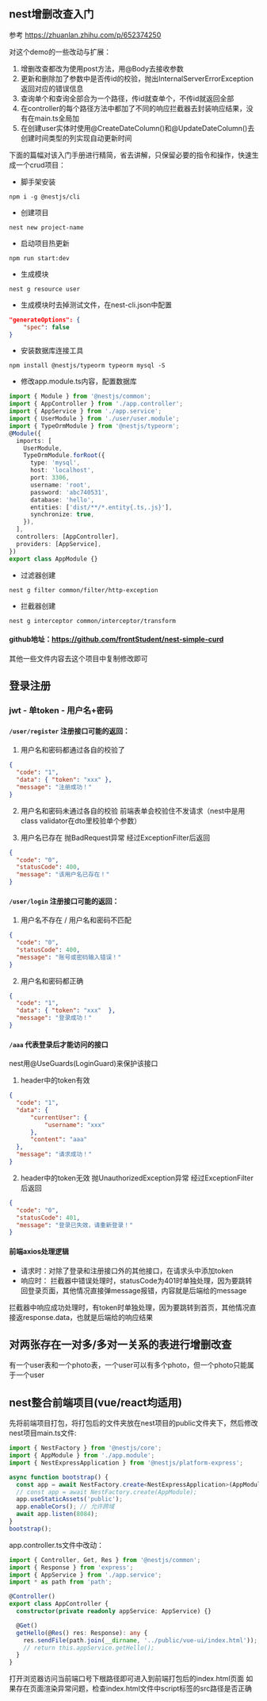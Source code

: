 ## nest增删改查入门
参考 https://zhuanlan.zhihu.com/p/652374250

对这个demo的一些改动与扩展：
1. 增删改查都改为使用post方法，用@Body去接收参数
2. 更新和删除加了参数中是否传id的校验，抛出InternalServerErrorException返回对应的错误信息
3. 查询单个和查询全部合为一个路径，传id就查单个，不传id就返回全部
4. 在controller的每个路径方法中都加了不同的响应拦截器去封装响应结果，没有在main.ts全局加
5. 在创建user实体时使用@CreateDateColumn()和@UpdateDateColumn()去创建时间类型的列实现自动更新时间

下面的篇幅对该入门手册进行精简，省去讲解，只保留必要的指令和操作，快速生成一个crud项目：
- 脚手架安装
```shell
npm i -g @nestjs/cli
```

- 创建项目
```shell
nest new project-name
```

- 启动项目热更新
```shell
npm run start:dev
```

- 生成模块
```shell
nest g resource user
```

- 生成模块时去掉测试文件，在nest-cli.json中配置
```json
"generateOptions": {
    "spec": false
}
```

- 安装数据库连接工具
```shell
npm install @nestjs/typeorm typeorm mysql -S
```

- 修改app.module.ts内容，配置数据库
```ts
import { Module } from '@nestjs/common';
import { AppController } from './app.controller';
import { AppService } from './app.service';
import { UserModule } from './user/user.module';
import { TypeOrmModule } from '@nestjs/typeorm';
@Module({
  imports: [
    UserModule,
    TypeOrmModule.forRoot({
      type: 'mysql',
      host: 'localhost',
      port: 3306,
      username: 'root',
      password: 'abc740531',
      database: 'hello',
      entities: ['dist/**/*.entity{.ts,.js}'],
      synchronize: true,
    }),
  ],
  controllers: [AppController],
  providers: [AppService],
})
export class AppModule {}
```

- 过滤器创建
```
nest g filter common/filter/http-exception
```

- 拦截器创建
```
nest g interceptor common/interceptor/transform
```

#### github地址：https://github.com/frontStudent/nest-simple-curd
其他一些文件内容去这个项目中复制修改即可

## 登录注册
### jwt - 单token - 用户名+密码
#### `/user/register` 注册接口可能的返回：
1. 用户名和密码都通过各自的校验了
```json
{
  "code": "1",
  "data": { "token": "xxx" },
  "message": "注册成功！"
}
```
2. 用户名和密码未通过各自的校验
前端表单会校验住不发请求（nest中是用class validator在dto里校验单个参数）

3. 用户名已存在 抛BadRequest异常 经过ExceptionFilter后返回
```json
{
  "code": "0",
  "statusCode": 400,
  "message": "该用户名已存在！"
}
```

#### `/user/login` 注册接口可能的返回：
1. 用户名不存在 / 用户名和密码不匹配
```json
{
  "code": "0",
  "statusCode": 400,
  "message": "账号或密码输入错误！"
}
```
2. 用户名和密码都正确
```json
{
  "code": "1",
  "data": { "token": "xxx"  },
  "message": "登录成功！"
}
```

#### `/aaa` 代表登录后才能访问的接口
nest用@UseGuards(LoginGuard)来保护该接口
1. header中的token有效
```json
{
  "code": "1",
  "data": {
      "currentUser": {
          "username": "xxx"
      },
      "content": "aaa"
  },
  "message": "请求成功！"
}
```
2. header中的token无效 抛UnauthorizedException异常 经过ExceptionFilter后返回
```json
{
  "code": "0",
  "statusCode": 401,
  "message": "登录已失效，请重新登录！"
}
```
#### 前端axios处理逻辑
- 请求时：对除了登录和注册接口外的其他接口，在请求头中添加token
- 响应时：
拦截器中错误处理时，statusCode为401时单独处理，因为要跳转回登录页面，其他情况直接弹message报错，内容就是后端给的message

拦截器中响应成功处理时，有token时单独处理，因为要跳转到首页，其他情况直接返response.data，也就是后端给的响应结果


## 对两张存在一对多/多对一关系的表进行增删改查
有一个user表和一个photo表，一个user可以有多个photo，但一个photo只能属于一个user

## nest整合前端项目(vue/react均适用)
先将前端项目打包，将打包后的文件夹放在nest项目的public文件夹下，然后修改nest项目main.ts文件:
```ts
import { NestFactory } from '@nestjs/core';
import { AppModule } from './app.module';
import { NestExpressApplication } from '@nestjs/platform-express';

async function bootstrap() {
  const app = await NestFactory.create<NestExpressApplication>(AppModule);
  // const app = await NestFactory.create(AppModule);
  app.useStaticAssets('public');
  app.enableCors(); // 允许跨域
  await app.listen(8084);
}
bootstrap();
```

app.controller.ts文件中改动：
```ts
import { Controller, Get, Res } from '@nestjs/common';
import { Response } from 'express';
import { AppService } from './app.service';
import * as path from 'path';

@Controller()
export class AppController {
  constructor(private readonly appService: AppService) {}

  @Get()
  getHello(@Res() res: Response): any {
    res.sendFile(path.join(__dirname, '../public/vue-ui/index.html'));
    // return this.appService.getHello();
  }
}
```

打开浏览器访问当前端口号下根路径即可进入到前端打包后的index.html页面
如果存在页面渲染异常问题，检查index.html文件中script标签的src路径是否正确